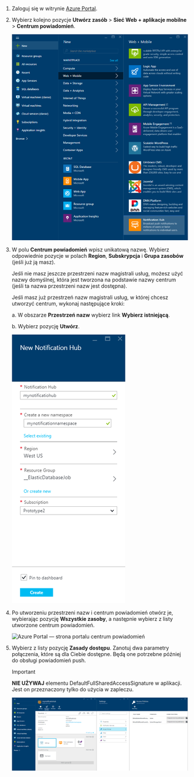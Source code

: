 

1. Zaloguj się w witrynie [Azure Portal](https://portal.azure.com).

2. Wybierz kolejno pozycje **Utwórz zasób** > **Sieć Web + aplikacje mobilne** > **Centrum powiadomień**.
   
      ![Azure Portal — tworzenie centrum powiadomień](./media/notification-hubs-portal-create-new-hub/notification-hubs-azure-portal-create.png)
      
3. W polu **Centrum powiadomień** wpisz unikatową nazwę. Wybierz odpowiednie pozycje w polach **Region**, **Subskrypcja** i **Grupa zasobów** (jeśli już ją masz). 
   
      Jeśli nie masz jeszcze przestrzeni nazw magistrali usług, możesz użyć nazwy domyślnej, która jest tworzona na podstawie nazwy centrum (jeśli ta nazwa przestrzeni nazw jest dostępna).
    
      Jeśli masz już przestrzeń nazw magistrali usług, w której chcesz utworzyć centrum, wykonaj następujące kroki:

    a. W obszarze **Przestrzeń nazw** wybierz link **Wybierz istniejącą**. 
   
    b. Wybierz pozycję **Utwórz**.
   
      ![Azure Portal — ustawianie właściwości centrum powiadomień](./media/notification-hubs-portal-create-new-hub/notification-hubs-azure-portal-settings.png)

4. Po utworzeniu przestrzeni nazw i centrum powiadomień otwórz je, wybierając pozycję **Wszystkie zasoby**, a następnie wybierz z listy utworzone centrum powiadomień. 
   
      ![Azure Portal — strona portalu centrum powiadomień](./media/notification-hubs-portal-create-new-hub/notification-hubs-azure-portal-resources.png)

5. Wybierz z listy pozycję **Zasady dostępu**. Zanotuj dwa parametry połączenia, które są dla Ciebie dostępne. Będą one potrzebne później do obsługi powiadomień push.

      >[!IMPORTANT]
      >**NIE UŻYWAJ** elementu DefaultFullSharedAccessSignature w aplikacji. Jest on przeznaczony tylko do użycia w zapleczu.
      >
   
      ![Azure Portal — parametry połączenia centrum powiadomień](./media/notification-hubs-portal-create-new-hub/notification-hubs-connection-strings-portal.png)

